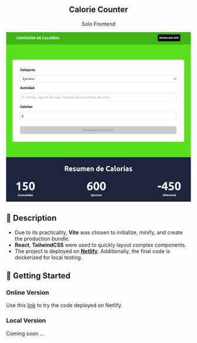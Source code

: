 <div align="center">
  <h2>Calorie Counter</h2>
  <p>
    Solo Frontend
  </p>
  <img src="portada.png"></img>
</div>

## 📜 Description

- Due to its practicality, **Vite** was chosen to initialize, minify, and create the production *bundle*.
- **React**, **TailwindCSS** were used to quickly layout complex components.
- The project is deployed on [**Netlify**](https://astounding-babka-031a90.netlify.app/). Additionally, the final code is dockerized for local testing.

## 🚀 Getting Started

### **Online Version**

Use this [link](https://astounding-babka-031a90.netlify.app/ "Test Demo") to try the code deployed on Netlify.


### **Local Version**
Coming soon ...